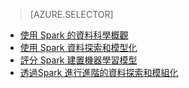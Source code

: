 > [AZURE.SELECTOR]
- [使用 Spark 的資料科學概觀](../articles/machine-learning-data-science-spark-overview.md)
- [使用 Spark 資料探索和模型化](../articles/machine-learning/machine-learning-data-science-spark-data-exploration-modeling.md)
- [評分 Spark 建置機器學習模型](../articles/machine-learning/machine-learning-data-science-spark-model-consumption.md)
- [透過Spark 進行進階的資料探索和模組化](../articles/machine-learning/machine-learning-data-science-spark-advanced-data-exploration-modeling.md)

<!---HONumber=AcomDC_0427_2016-->